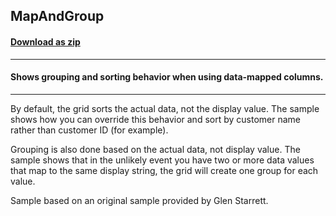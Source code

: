 ## MapAndGroup
#### [Download as zip](https://grapecity.github.io/DownGit/#/home?url=https://github.com/GrapeCity/ComponentOne-WinForms-Samples/tree/master/NetFramework\FlexGrid\VB\MapAndGroup)
____
#### Shows grouping and sorting behavior when using data-mapped columns.
____
By default, the grid sorts the actual data, not the display value.
The sample shows how you can override this behavior and sort by customer name rather than customer ID (for example).

Grouping is also done based on the actual data, not display value.
The sample shows that in the unlikely event you have two or more data values that map to the same display string, the grid will create one group for each value.

Sample based on an original sample provided by Glen Starrett.
